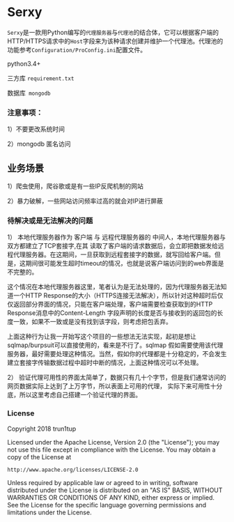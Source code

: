# Serxy

`Serxy`是一款用Python编写的`代理服务器`与`代理池`的结合体，它可以根据客户端的HTTP/HTTPS请求中的`Host`字段来为该种请求创建并维护一个代理池。代理池的功能参考`Configuration/ProConfig.ini`配置文件。

python3.4+  

三方库 `requirement.txt`

数据库` mongodb`


### 注意事项：

1）不要更改系统时间

2）mongodb 匿名访问



## 业务场景

1）爬虫使用，爬谷歌或是有一些IP反爬机制的网站

2）暴力破解，一些网站访问频率过高的就会对IP进行屏蔽



### 待解决或是无法解决的问题

1）
本地代理服务器作为 客户端 与 远程代理服务器的 中间人，本地代理服务器与双方都建立了TCP套接字,在其 读取了客户端的请求数据后，会立即把数据发给远程代理服务器。在这期间，一旦获取到远程套接字的数据，就写回给客户端。但是，这期间很可能发生超时timeout的情况，也就是说客户端访问到的web界面是不完整的。

 这个情况在本地代理服务器这里，笔者认为是无法处理的，因为代理服务器无法知道一个HTTP Response的大小（HTTPS连接无法解决），所以针对这种超时后仅仅返回部分界面的情况，只能在客户端处理，客户端需要检查获取到的HTTP Response消息中的Content-Length 字段声明的长度是否与接收到的返回包的长度一致，如果不一致或是没有找到该字段，则考虑把包丢弃。

上面这种行为让我一开始写这个项目的一些想法无法实现，起初是想让sqlmap/burpsuit可以直接使用的，看来是不行了。sqlmap 假如需要使用该代理服务器，最好需要处理这种情况。当然，假如你的代理都是十分稳定的，不会发生建立套接字传输数据过程中超时中断的情况，上面这种情况可以不处理。

2）
验证代理可用性的界面太简单了，数据只有几十个字节，但是我们通常访问的网页数据实际上达到了上万字节，所以表面上可用的代理，
实际下来可用性十分底，所以这里考虑自己搭建一个验证代理的界面。


### License
Copyright 2018 trun1tup

Licensed under the Apache License, Version 2.0 (the "License"); you may not use this file except in compliance with the License. You may obtain a copy of the License at

`http://www.apache.org/licenses/LICENSE-2.0`

Unless required by applicable law or agreed to in writing, software distributed under the License is distributed on an "AS IS" BASIS, WITHOUT WARRANTIES OR CONDITIONS OF ANY KIND, either express or implied. See the License for the specific language governing permissions and limitations under the License.
